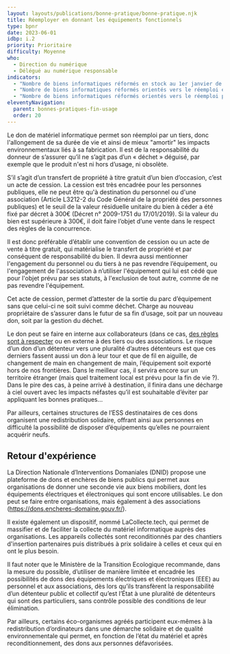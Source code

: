 ```yaml
---
layout: layouts/publications/bonne-pratique/bonne-pratique.njk
title: Réemployer en donnant les équipements fonctionnels
type: bpnr
date: 2023-06-01
idbp: i.2
priority: Prioritaire
difficulty: Moyenne
who:
  - Direction du numérique
  - Délégué au numérique responsable
indicators:
  - "Nombre de biens informatiques réformés en stock au 1er janvier de l’année"
  - "Nombre de biens informatiques réformés orientés vers le réemploi et la réutilisation"
  - "Nombre de biens informatiques réformés orientés vers le réemploi par le don"
eleventyNavigation:
  parent: bonnes-pratiques-fin-usage
  order: 20
---
```


Le don de matériel informatique permet son réemploi par un tiers, donc l'allongement de sa durée de vie et ainsi de mieux "amortir" les impacts environnementaux liés à sa fabrication. Il est de la responsabilité du donneur de s’assurer qu’il ne s’agit pas d’un « déchet » déguisé, par exemple que le produit n'est ni hors d’usage, ni obsolète.

S’il s’agit d’un transfert de propriété à titre gratuit d’un bien d’occasion, c’est un acte de cession. La cession est très encadrée pour les personnes publiques, elle ne peut être qu'à destination du personnel ou d'une association (Article L3212-2 du Code Général de la propriété des personnes publiques) et le seuil de la valeur résiduelle unitaire du bien à céder a été fixé par décret à 300€ (Décret n° 2009-1751 du 17/01/2019). Si la valeur du bien est supérieure à 300€, il doit faire l’objet d’une vente dans le respect des règles de la concurrence. 

Il est donc préférable d’établir une convention de cession ou un acte de vente à titre gratuit, qui matérialise le transfert de propriété et par conséquent de responsabilité du bien. Il devra aussi mentionner l'engagement du personnel ou du tiers à ne pas revendre l’équipement, ou l'engagement de l'association à n’utiliser l'équipement qui lui est cédé que pour l'objet prévu par ses statuts, à l'exclusion de tout autre, comme de ne pas revendre l'équipement.

Cet acte de cession, permet d’attester de la sortie du parc d’équipement sans que celui-ci ne soit suivi comme déchet. Charge au nouveau propriétaire de s’assurer dans le futur de sa fin d’usage, soit par un nouveau don, soit par la gestion du déchet.

Le don peut se faire en interne aux collaborateurs (dans ce cas, [des règles sont à respecter](https://www.urssaf.fr/portail/home/employeur/calculer-les-cotisations/les-elements-a-prendre-en-compte/les-avantages-en-nature/les-outils-issus-des-nouvelles-t/la-remise-gratuite-par-un-employ.html) ou en externe à des tiers ou des associations. Le risque d’un don d’un détenteur vers une pluralité d’autres détenteurs est que ces derniers fassent aussi un don à leur tour et que de fil en aiguille, de changement de main en changement de main, l’équipement soit exporté hors de nos frontières. Dans le meilleur cas, il servira encore sur un territoire étranger (mais quel traitement local est prévu pour la fin de vie ?). Dans le pire des cas, à peine arrivé à destination, il finira dans une décharge à ciel ouvert avec les impacts néfastes qu’il est souhaitable d’éviter par appliquant les bonnes pratiques…

Par ailleurs, certaines structures de l’ESS destinataires de ces dons organisent une redistribution solidaire, offrant ainsi aux personnes en difficulté la possibilité de disposer d’équipements qu’elles ne pourraient acquérir neufs.

## Retour d'expérience

La Direction Nationale d’Interventions Domaniales (DNID) propose une plateforme de dons et enchères de biens publics qui permet aux organisations de donner une seconde vie aux biens mobiliers, dont les équipements électriques et électroniques qui sont encore utilisables. Le don peut se faire entre organisations, mais également à des associations (https://dons.encheres-domaine.gouv.fr/).

Il existe également un dispositif, nommé LaCollecte.tech, qui permet de massifier et de faciliter la collecte du matériel informatique auprès des organisations. Les appareils collectés sont reconditionnés par des chantiers d'insertion partenaires puis distribués à prix solidaire à celles et ceux qui en ont le plus besoin.

Il faut noter que le Ministère de la Transition Ecologique recommande, dans la mesure du possible, d’utiliser de manière limitée et encadrée les possibilités de dons des équipements électriques et électroniques (EEE) au personnel et aux associations, dès lors qu’ils transfèrent la responsabilité d’un détenteur public et collectif qu’est l’État à une pluralité de détenteurs qui sont des particuliers, sans contrôle possible des conditions de leur élimination.

Par ailleurs, certains éco-organismes agréés participent eux-mêmes à la redistribution d’ordinateurs dans une démarche solidaire et de qualité environnementale qui permet, en fonction de l’état du matériel et après reconditionnement, des dons aux personnes défavorisées.
